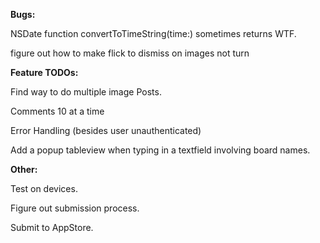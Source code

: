 **Bugs:**

NSDate function convertToTimeString(time:) sometimes returns WTF.

figure out how to make flick to dismiss on images not turn

**Feature TODOs:**

Find way to do multiple image Posts.

Comments 10 at a time

Error Handling (besides user unauthenticated)

Add a popup tableview when typing in a textfield involving board names.

**Other:**

Test on devices.

Figure out submission process.

Submit to AppStore.




